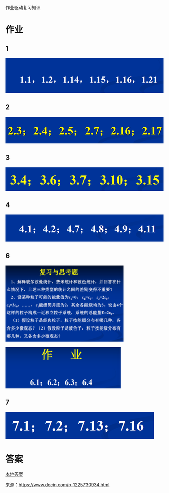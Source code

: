 作业驱动复习知识

# 作业

## 1

![image-20230212190135745](%E4%BD%9C%E4%B8%9A%E4%B8%8E%E7%AD%94%E6%A1%88.assets/image-20230212190135745.png)



## 2

![image-20230212190213995](%E4%BD%9C%E4%B8%9A%E4%B8%8E%E7%AD%94%E6%A1%88.assets/image-20230212190213995.png)



## 3

![image-20230212190454562](%E4%BD%9C%E4%B8%9A%E4%B8%8E%E7%AD%94%E6%A1%88.assets/image-20230212190454562.png)



## 4

![image-20230212190517103](%E4%BD%9C%E4%B8%9A%E4%B8%8E%E7%AD%94%E6%A1%88.assets/image-20230212190517103.png)



## 6

![image-20221123112026912](%E4%BD%9C%E4%B8%9A%E4%B8%8E%E7%AD%94%E6%A1%88.assets/image-20221123112026912.png)

![image-20221123112019262](%E4%BD%9C%E4%B8%9A%E4%B8%8E%E7%AD%94%E6%A1%88.assets/image-20221123112019262.png)



## 7

![image-20230212190549770](%E4%BD%9C%E4%B8%9A%E4%B8%8E%E7%AD%94%E6%A1%88.assets/image-20230212190549770.png)



# 答案

[本地答案]("E:\Xidian_University_Files(C)\[=20220706_1_QianCourse5]\热力学与统计物理_3\《热力学与统计物理》第四版(汪志诚)课后题答案.pdf")

来源：https://www.docin.com/p-1225730934.html



